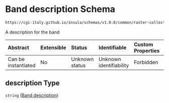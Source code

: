 # Band description Schema

```txt
https://cgi-italy.github.io/insula/schemas/v1.0.0/common/raster-collection.schema.json#/$defs/rasterBand/allOf/0/properties/description
```

A description for the band

| Abstract            | Extensible | Status         | Identifiable            | Custom Properties | Additional Properties | Access Restrictions | Defined In                                                                                             |
| :------------------ | :--------- | :------------- | :---------------------- | :---------------- | :-------------------- | :------------------ | :----------------------------------------------------------------------------------------------------- |
| Can be instantiated | No         | Unknown status | Unknown identifiability | Forbidden         | Allowed               | none                | [raster-collection.schema.json\*](schemas/common/raster-collection.schema.json) |

## description Type

`string` ([Band description](raster-collection-defs-raster-band-allof-raster-band-variable-properties-band-description.md))
